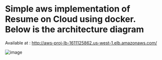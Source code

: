# Simple aws implementation of Resume on Cloud using docker. Below is the architecture diagram 

Available at : http://aws-proj-lb-1611125862.us-west-1.elb.amazonaws.com/

![image](https://github.com/csushildev/aws/assets/105270428/c05bf103-9df5-419d-b134-df4b63896d62)




